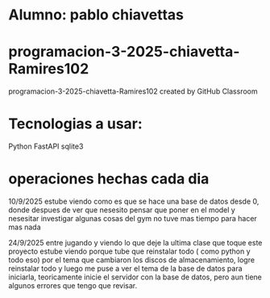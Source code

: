 # Alumno: pablo chiavettas

# programacion-3-2025-chiavetta-Ramires102
programacion-3-2025-chiavetta-Ramires102 created by GitHub Classroom

# Tecnologias a usar:
Python
FastAPI
sqlite3

# operaciones hechas cada dia
10/9/2025
    estube viendo como es que se hace una base de datos desde 0, donde despues de ver que nesesito pensar que poner en el model y nesesitar investigar algunas cosas del gym no tuve mas tiempo para hacer mas nada

24/9/2025
    entre jugando y viendo lo que deje la ultima clase que toque
    este proyecto estube viendo porque tube que reinstalar todo (
    como python y todo eso) por el tema que cambiaron los discos de almacenamiento, logre reinstalar todo y luego me puse a ver el tema de la base de datos para iniciarla, teoricamente inicie el servidor con la base de datos, pero aun tiene algunos errores que tengo que revisar.


